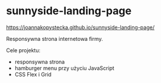 # sunnyside-landing-page

https://joannakopystecka.github.io/sunnyside-landing-page/

Responsywna strona internetowa firmy. 

Cele projektu:
- responsywna strona
- hamburger menu przy użyciu JavaScript
- CSS Flex i Grid
